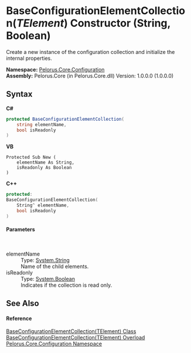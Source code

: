 # BaseConfigurationElementCollection(*TElement*) Constructor (String, Boolean)
 

Create a new instance of the configuration collection and initialize the internal properties.

**Namespace:**&nbsp;<a href="74405DDA">Pelorus.Core.Configuration</a><br />**Assembly:**&nbsp;Pelorus.Core (in Pelorus.Core.dll) Version: 1.0.0.0 (1.0.0.0)

## Syntax

**C#**<br />
``` C#
protected BaseConfigurationElementCollection(
	string elementName,
	bool isReadonly
)
```

**VB**<br />
``` VB
Protected Sub New ( 
	elementName As String,
	isReadonly As Boolean
)
```

**C++**<br />
``` C++
protected:
BaseConfigurationElementCollection(
	String^ elementName, 
	bool isReadonly
)
```


#### Parameters
&nbsp;<dl><dt>elementName</dt><dd>Type: <a href="http://msdn2.microsoft.com/en-us/library/s1wwdcbf" target="_blank">System.String</a><br />Name of the child elements.</dd><dt>isReadonly</dt><dd>Type: <a href="http://msdn2.microsoft.com/en-us/library/a28wyd50" target="_blank">System.Boolean</a><br />Indicates if the collection is read only.</dd></dl>

## See Also


#### Reference
<a href="CAF267CA">BaseConfigurationElementCollection(TElement) Class</a><br /><a href="B9F4D2EF">BaseConfigurationElementCollection(TElement) Overload</a><br /><a href="74405DDA">Pelorus.Core.Configuration Namespace</a><br />